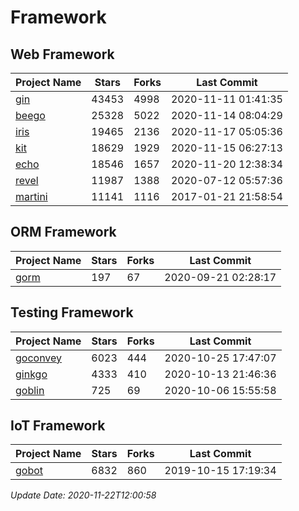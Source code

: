 # Framework

## Web Framework
| Project Name | Stars | Forks | Last Commit |
| ------------ | ----- | ----- | ----------- |
| [gin](https://github.com/gin-gonic/gin) | 43453 | 4998 | 2020-11-11 01:41:35 |
| [beego](https://github.com/astaxie/beego) | 25328 | 5022 | 2020-11-14 08:04:29 |
| [iris](https://github.com/kataras/iris) | 19465 | 2136 | 2020-11-17 05:05:36 |
| [kit](https://github.com/go-kit/kit) | 18629 | 1929 | 2020-11-15 06:27:13 |
| [echo](https://github.com/labstack/echo) | 18546 | 1657 | 2020-11-20 12:38:34 |
| [revel](https://github.com/revel/revel) | 11987 | 1388 | 2020-07-12 05:57:36 |
| [martini](https://github.com/go-martini/martini) | 11141 | 1116 | 2017-01-21 21:58:54 |

## ORM Framework
| Project Name | Stars | Forks | Last Commit |
| ------------ | ----- | ----- | ----------- |
| [gorm](https://github.com/jinzhu/gorm) | 197 | 67 | 2020-09-21 02:28:17 |

## Testing Framework
| Project Name | Stars | Forks | Last Commit |
| ------------ | ----- | ----- | ----------- |
| [goconvey](https://github.com/smartystreets/goconvey) | 6023 | 444 | 2020-10-25 17:47:07 |
| [ginkgo](https://github.com/onsi/ginkgo) | 4333 | 410 | 2020-10-13 21:46:36 |
| [goblin](https://github.com/franela/goblin) | 725 | 69 | 2020-10-06 15:55:58 |

## IoT Framework
| Project Name | Stars | Forks | Last Commit |
| ------------ | ----- | ----- | ----------- |
| [gobot](https://github.com/hybridgroup/gobot) | 6832 | 860 | 2019-10-15 17:19:34 |

*Update Date: 2020-11-22T12:00:58*